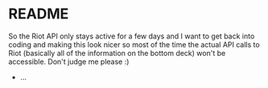 # README

So the Riot API only stays active for a few days and I want to get back into coding and making this look nicer so most of the time the actual API calls to Riot (basically all of the information on the bottom deck) won't be accessible. Don't judge me please :)

* ...
